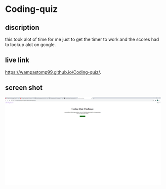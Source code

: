# Coding-quiz

## discription

this took alot  of time for me just to get the timer to work and the scores had to lookup alot on google.

## live link
https://wampastomp99.github.io/Coding-quiz/.

## screen shot
![](assets/images/screenshot.png)
